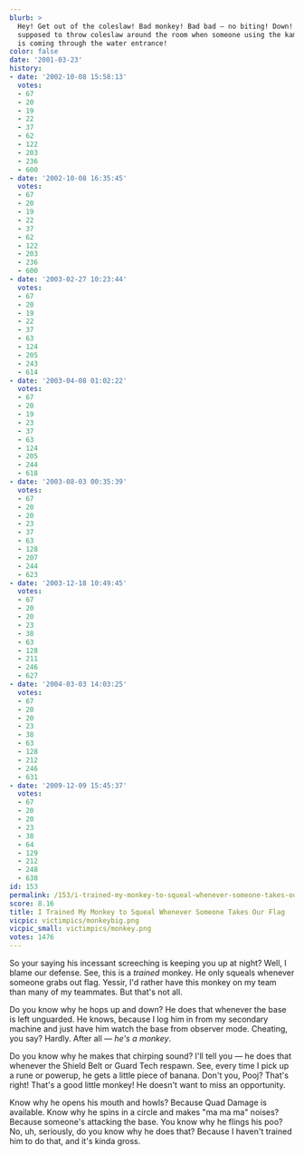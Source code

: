 ```yaml
---
blurb: >
  Hey! Get out of the coleslaw! Bad monkey! Bad bad — no biting! Down! You're only
  supposed to throw coleslaw around the room when someone using the kamakazi powerup
  is coming through the water entrance!
color: false
date: '2001-03-23'
history:
- date: '2002-10-08 15:58:13'
  votes:
  - 67
  - 20
  - 19
  - 22
  - 37
  - 62
  - 122
  - 203
  - 236
  - 600
- date: '2002-10-08 16:35:45'
  votes:
  - 67
  - 20
  - 19
  - 22
  - 37
  - 62
  - 122
  - 203
  - 236
  - 600
- date: '2003-02-27 10:23:44'
  votes:
  - 67
  - 20
  - 19
  - 22
  - 37
  - 63
  - 124
  - 205
  - 243
  - 614
- date: '2003-04-08 01:02:22'
  votes:
  - 67
  - 20
  - 19
  - 23
  - 37
  - 63
  - 124
  - 205
  - 244
  - 618
- date: '2003-08-03 00:35:39'
  votes:
  - 67
  - 20
  - 20
  - 23
  - 37
  - 63
  - 128
  - 207
  - 244
  - 623
- date: '2003-12-18 10:49:45'
  votes:
  - 67
  - 20
  - 20
  - 23
  - 38
  - 63
  - 128
  - 211
  - 246
  - 627
- date: '2004-03-03 14:03:25'
  votes:
  - 67
  - 20
  - 20
  - 23
  - 38
  - 63
  - 128
  - 212
  - 246
  - 631
- date: '2009-12-09 15:45:37'
  votes:
  - 67
  - 20
  - 20
  - 23
  - 38
  - 64
  - 129
  - 212
  - 248
  - 638
id: 153
permalink: /153/i-trained-my-monkey-to-squeal-whenever-someone-takes-our-flag/
score: 8.16
title: I Trained My Monkey to Squeal Whenever Someone Takes Our Flag
vicpic: victimpics/monkeybig.png
vicpic_small: victimpics/monkey.png
votes: 1476
---
```


So your saying his incessant screeching is keeping you up at night?
Well, I blame our defense. See, this is a *trained* monkey. He only
squeals whenever someone grabs out flag. Yessir, I'd rather have this
monkey on my team than many of my teammates. But that's not all.

Do you know why he hops up and down? He does that whenever the base is
left unguarded. He knows, because I log him in from my secondary machine
and just have him watch the base from observer mode. Cheating, you say?
Hardly. After all — *he's a monkey*.

Do you know why he makes that chirping sound? I'll tell you — he does
that whenever the Shield Belt or Guard Tech respawn. See, every time I
pick up a rune or powerup, he gets a little piece of banana. Don't you,
Pooj? That's right! That's a good little monkey! He doesn't want to miss
an opportunity.

Know why he opens his mouth and howls? Because Quad Damage is available.
Know why he spins in a circle and makes "ma ma ma" noises? Because
someone's attacking the base. You know why he flings his poo? No, uh,
seriously, do you know why he does that? Because I haven't trained him
to do that, and it's kinda gross.